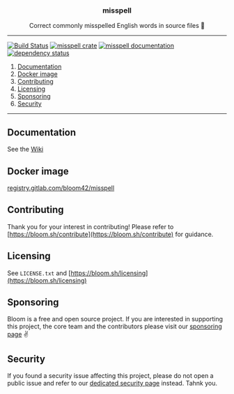 <p align="center">
  <h3 align="center">misspell</h3>
  <p align="center">Correct commonly misspelled English words in source files 📖</p>
</p>

--------

[![Build Status](https://travis-ci.org/bloom42/misspell.svg?branch=master)](https://travis-ci.org/bloom42/misspell)
[![misspell crate](https://img.shields.io/crates/v/misspell.svg)](https://crates.io/crates/misspell)
[![misspell documentation](https://docs.rs/misspell/badge.svg)](https://docs.rs/misspell)
[![dependency status](https://deps.rs/repo/github/bloom42/misspell/status.svg)](https://deps.rs/repo/github/bloom42/misspell)

1. [Documentation](#documentation)
2. [Docker image](#docker-image)
3. [Contributing](#contributing)
4. [Licensing](#licensing)
5. [Sponsoring](#sponsoring)
6. [Security](#security)

--------


## Documentation

See the [Wiki](https://gitlab.com/bloom42/misspell/wikis)


## Docker image

[registry.gitlab.com/bloom42/misspell](https://gitlab.com/bloom42/misspell/container_registry)


## Contributing

Thank you for your interest in contributing! Please refer to
[https://bloom.sh/contribute](https://bloom.sh/contribute) for guidance.



## Licensing

See `LICENSE.txt` and [https://bloom.sh/licensing](https://bloom.sh/licensing)


## Sponsoring

Bloom is a free and open source project. If you are interested in supporting this project, the core team
and the contributors please visit our
[sponsoring page](https://bloom.sh/become-a-sponsor) ✌️


## Security

If you found a security issue affecting this project, please do not open a public issue and refer to our
[dedicated security page](https://bloom.sh/security) instead. Tahnk you.


<!--
## Install

```bash
cargo install misspell
```


## Usage

```bash
misspell # same as "misspell ."
misspell .
misspell file1.go file2.go directory1
```
## Wordlists

From [https://github.com/client9/misspell](https://github.com/client9/misspell)


-->
